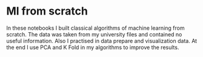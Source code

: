 # Ml from scratch

In these notebooks I built classical algorithms of machine learning from scratch.
The data was taken from my university files and contained no useful information.
Also I practised in data prepare and visualization data.
At the end I use PCA and K Fold in my algorithms to improve the results.
